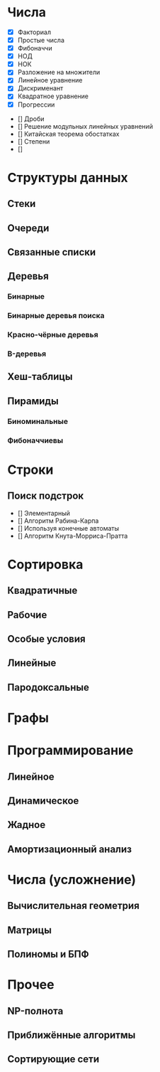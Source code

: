 # Числа
* [x] Факториал
* [x] Простые числа
* [x] Фибоначчи
* [x] НОД
* [x] НОК
* [x] Разложение на множители
* [x] Линейное уравнение
* [x] Дискрименант
* [x] Квадратное уравнение
* [x] Прогрессии
* [] Дроби
* [] Решение модульных линейных уравнений
* [] Китайская теорема обостатках
* [] Степени
* [] 



# Структуры данных
## Стеки
## Очереди
## Связанные списки
## Деревья
### Бинарные
### Бинарные деревья поиска
### Красно-чёрные деревья
### B-деревья
## Хеш-таблицы
## Пирамиды
### Биноминальные
### Фибоначчиевы

# Строки
## Поиск подстрок
* [] Элементарный
* [] Алгоритм Рабина-Карпа
* [] Используя конечные автоматы
* [] Алгоритм Кнута-Морриса-Пратта

# Сортировка

## Квадратичные
## Рабочие
## Особые условия
## Линейные
## Пародоксальные

# Графы

# Программирование

## Линейное
## Динамическое
## Жадное
## Амортизационный анализ

#  Числа (усложнение)
## Вычислительная геометрия
## Матрицы
## Полиномы и БПФ

#  Прочее
## NP-полнота
## Приближённые алгоритмы
## Сортирующие сети